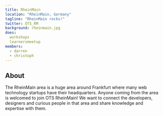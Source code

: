 ```yaml
---
title: RheinMain
location: "RheinMain, Germany"
tagline: "RheinMain rocks!"
twitter: OTS_RM
background: rheinmain.jpg
does:
  workshops
  learnersmeetup
members:
  - darren
  - christoph
---
```


## About

The RheinMain area is a huge area around Frankfurt where many web technology startups have their
headquarters. Anyone coming from the area is welcomed to join OTS RheinMain! We want to connect
the developers, designers and curious people in that area and share knowledge and expertise with
them.

